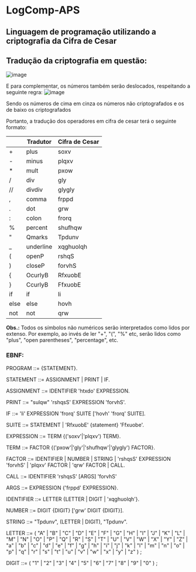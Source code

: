 # LogComp-APS
## Linguagem de programação utilizando a criptografia da Cifra de Cesar

## Tradução da criptografia em questão:
![image](https://user-images.githubusercontent.com/49621844/225606246-f7666edf-9c59-4f6c-8e58-e34b2ad4d1d6.png)

E para complementar, os números também serão deslocados, respeitando a seguinte regra:
![image](https://user-images.githubusercontent.com/49621844/226198110-a76e0dc9-3075-449b-b665-13655e9abf16.png)

Sendo os números de cima em cinza os números não criptografados e os de baixo os criptografados

Portanto, a tradução dos operadores em cifra de cesar terá o seguinte formato:

|                |           Tradutor            |       Cifra de Cesar        |
|----------------|-------------------------------|-----------------------------|
|       +        |            plus               |           soxv              |
|       -        |            minus              |           plqxv             |
|       *        |            mult               |           pxow              |
|       /        |            div                |           gly               |
|       //       |            divdiv             |           glygly            |
|       ,        |            comma              |           frppd             |
|       .        |            dot                |           grw               |
|       :        |            colon              |           frorq             |
|       %        |            percent            |           shufhqw           |
|       "        |            Qmarks             |           Tpdunv            |
|       _        |            underline          |           xqghuolqh         |
|       (        |            openP              |           rshqS             |
|       )        |            closeP             |           forvhS            |
|       {        |            OcurlyB            |           RfxuobE           |
|       }        |            CcurlyB            |           FfxuobE           |
|       if       |            if                 |           li                |
|       else     |            else               |           hovh              |
|       not      |            not                |           qrw               |

**Obs.:** Todos os símbolos não numéricos serão interpretados como lidos por extenso. Por exemplo, ao invés de ler "+", "(", "%" etc, serão lidos como "plus", "open parentheses", "percentage", etc.


### EBNF:
PROGRAM ::= {STATEMENT}.

STATEMENT ::= ASSIGNMENT | PRINT | IF.

ASSIGNMENT ::= IDENTIFIER 'htxdo' EXPRESSION.

PRINT ::= "sulqw" 'rshqsS' EXPRESSION 'forvhS'.

IF ::= 'li' EXPRESSION 'frorq' SUITE ['hovh' 'frorq' SUITE].

SUITE ::= STATEMENT | 'RfxuobE' {statement} 'Ffxuobe'.

EXPRESSION ::= TERM {('soxv'|'plqxv') TERM}.

TERM ::= FACTOR {('pxow'|'gly'|'shufhqw'|'glygly') FACTOR}.

FACTOR ::= IDENTIFIER | NUMBER | STRING | 'rshqsS' EXPRESSION 'forvhS' | 'plqxv' FACTOR | 'qrw' FACTOR | CALL.

CALL ::= IDENTIFIER 'rshqsS' [ARGS] 'forvhS'

ARGS ::= EXPRESSION {'frppd' EXPRESSION}.

IDENTIFIER ::= LETTER {LETTER | DIGIT | 'xqghuolqh'}.

NUMBER ::= DIGIT {DIGIT} ['grw' DIGIT {DIGIT}].

STRING ::= "Tpdunv", (LETTER | DIGIT), "Tpdunv".

LETTER ::= ( "A" | "B" | "C" | "D" | "E" | "F" | "G" | "H" | "I" | "J" | "K" | "L" |
"M" | "N" | "O" | "P" | "Q" | "R" | "S" | "T" | "U" | "V" | "W" | "X" |
"Y" | "Z" | "a" | "b" | "c" | "d" | "e" | "f" | "g" | "h" | "i" | "j" |
"k" | "l" | "m" | "n" | "o" | "p" | "q" | "r" | "s" | "t" | "u" | "v" |
"w" | "x" | "y" | "z" ) ;

DIGIT ::= ( "1" | "2" | "3" | "4" | "5" | "6" | "7" | "8" | "9" | "0" ) ;
